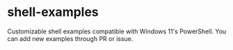 # shell-examples
Customizable shell examples compatible with Windows 11's PowerShell. You can add new examples through PR or issue.
